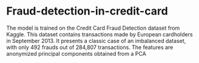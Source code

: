 # Fraud-detection-in-credit-card
The model is trained on the Credit Card Fraud Detection dataset from Kaggle. This dataset contains transactions made by European cardholders in September 2013. It presents a classic case of an imbalanced dataset, with only 492 frauds out of 284,807 transactions. The features are anonymized principal components obtained from a PCA
